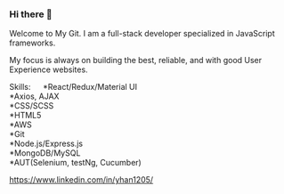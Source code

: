 ### Hi there 👋

Welcome to My Git.
I am a full-stack developer specialized in JavaScript frameworks. 

My focus is always on building the best, reliable, and with good User Experience websites.

Skills:
  *React/Redux/Material UI<br />
  *Axios, AJAX<br />
  *CSS/SCSS<br />
  *HTML5<br />
  *AWS<br />
  *Git<br />
  *Node.js/Express.js<br />
  *MongoDB/MySQL<br />
  *AUT(Selenium, testNg, Cucumber)<br />
  
https://www.linkedin.com/in/yhan1205/

<!--
**yhan0704/yhan0704** is a ✨ _special_ ✨ repository because its `README.md` (this file) appears on your GitHub profile.

Here are some ideas to get you started:

- 🔭 I’m currently working on ...
- 🌱 I’m currently learning ...
- 👯 I’m looking to collaborate on ...
- 🤔 I’m looking for help with ...
- 💬 Ask me about ...
- 📫 How to reach me: ...
- 😄 Pronouns: ...
- ⚡ Fun fact: ...
-->
